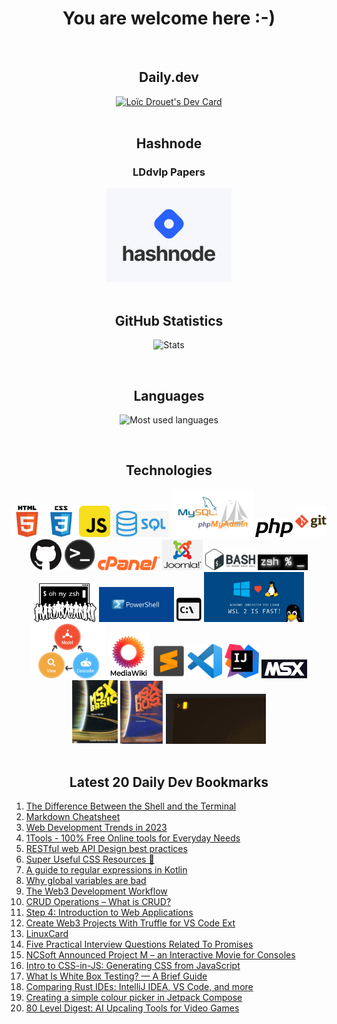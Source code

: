 <h1 align="center"> You are welcome here :-)</h1>

<br />

<div align="center">
    <h2>Daily.dev</h2>    
    <a href="https://app.daily.dev/LDdvlp">
        <img
            src="https://api.daily.dev/devcards/6a2db644d7b342d5924aa8a261fc3c97.png?r=d2h" width="400"
            alt="Loïc Drouet's Dev Card" 
        />
    </a>
</div>

<br />

<div align="center">
    <h2>Hashnode</h2>
    <h3>LDdvlp Papers</h3>
    <a href="https://lddvlp.hashnode.dev/">
        <img 
            src="/images/00-hashnode-logo.jfif" 
            width="200" alt="LDdvlp Papers" 
        />
    </a>
</div>

<br />

<div align="center">
    <h2>GitHub Statistics</h2>
    
![Stats](https://github-readme-stats.vercel.app/api?username=lddvlp&show_icons=true&theme=radical&count_private=true)

</div>

<br />

<div align="center">
    <h2>Languages</h2>

![Most used languages](https://github-readme-stats.vercel.app/api/top-langs/?username=lddvlp)

</div>

<br />

<div align="center">
    <h2>Technologies</h2>

<!-- Image #01    -->
<img alt="HTML5" width="50px" src="https://raw.githubusercontent.com/github/explore/80688e429a7d4ef2fca1e82350fe8e3517d3494d/topics/html/html.png" />

<!-- Image #02    -->
<img alt="CSS3" width="50px" src="https://raw.githubusercontent.com/github/explore/80688e429a7d4ef2fca1e82350fe8e3517d3494d/topics/css/css.png" />

<!-- Image #03    -->
<img alt="JavaScript" width="50px"   src="/images/03-javascript-logo.png" />

<!-- Image #04    -->
<img alt="SQL" width="90px" src="/images/04-sql-logo.jpg" />

<!-- Image #05    -->
<img alt="phpMyAdmin-MySQL" width="130px" src="/images/05-phpmyadmin-mysql-logo.png" />

<!-- Image #06    -->
<img alt="PHP" width="60px" src="/images/06-php-logo-alt.png" />

<!-- Image #07    -->
<img alt="Git" width="50px" src="https://raw.githubusercontent.com/github/explore/80688e429a7d4ef2fca1e82350fe8e3517d3494d/topics/git/git.png" />

<!-- Image #08    -->
<img alt="GitHub" width="50px" src="https://raw.githubusercontent.com/github/explore/78df643247d429f6cc873026c0622819ad797942/topics/github/github.png" />

<!-- Image #09    -->
<img alt="Shell" width="50px" src="https://raw.githubusercontent.com/github/explore/80688e429a7d4ef2fca1e82350fe8e3517d3494d/topics/terminal/terminal.png" />

<!-- Image #10    -->
<img alt="cPanel" width="100px" src="/images/10-cpanel-logo.png" />

<!-- Image #11    -->
<img alt="Joomla!" width="65px" src="/images/11-joomla-logo.png" />

<!-- Image #12    -->
<img alt="Bash" width="80px" src="/images/12-bash-logo.png" />

<!-- Image #13    -->
<img alt="Zsh" width="80px" src="/images/13-zsh-logo.gif" />

<!-- Image #14    -->
<img alt="Oh My Zsh" width="100px" src="/images/14-oh_my_zsh-logo.png" />

<!-- Image #15    -->
<img alt="PowerShell" width="120px" src="/images/15-powershell-logo.jpg" />

<!-- Image #16    -->
<img alt="cmd" width="40px" src="/images/16-cmd-logo.png" />

<!-- Image #17    -->
<img alt="WSL2" width="160px" src="/images/17-wsl2-logo.jpg" />

<!-- Image #18    -->
<img alt="MVC" width="120px" src="/images/18-mvc-logo.jpg" />

<!-- Image #19    -->
<img alt="MediaWiki" width="65px" src="/images/19-mediawiki-logo.png" />

<!-- Image #90    -->
<img alt="Sublime Text" width="55px" src="/images/90-sublime_text-logo.png" />

<!-- Image #91    -->
<img alt="VS Code" width="55px" src="/images/91-vs_code-logo.png" />

<!-- Image #92    -->
<img alt="IntelliJ IDEA" width="55px" src="/images/92-intellij_idea.png" />

<!-- Image #95   -->
<img alt="MSX" width="73px" src="/images/95-msx-logo.png" />

<!-- Image #96    -->
<img alt="MSX-BASIC" width="73px" src="/images/96-msx_ basic-logo.jfif" />

<!-- Image #97    -->
<img alt="MSX-DOS" width="69px" src="/images/97-msx_dos-logo.jpg" />

<!-- Image #99    -->
<img alt="Amber Terminal" width="160px" src="/images/98-amber_terminal.gif" />

</div>

<br />

<div align="center">
    <h2>Latest 20 Daily Dev Bookmarks</h2>
</div>

<!-- daily.dev BOOKMARKS:START -->
1. [The Difference Between the Shell and the Terminal](https://app.daily.dev/posts/B9ZN_WERU?utm_source=rss&utm_medium=bookmarks&utm_campaign=Yaq6rDv_C)
2. [Markdown Cheatsheet](https://app.daily.dev/posts/KEms16R_x?utm_source=rss&utm_medium=bookmarks&utm_campaign=Yaq6rDv_C)
3. [Web Development Trends in 2023](https://app.daily.dev/posts/WiTf4tY8P?utm_source=rss&utm_medium=bookmarks&utm_campaign=Yaq6rDv_C)
4. [1Tools - 100% Free Online tools for Everyday Needs](https://app.daily.dev/posts/17kiamJNT?utm_source=rss&utm_medium=bookmarks&utm_campaign=Yaq6rDv_C)
5. [RESTful web API Design best practices](https://app.daily.dev/posts/sbfMLLJ3w?utm_source=rss&utm_medium=bookmarks&utm_campaign=Yaq6rDv_C)
6. [Super Useful CSS Resources 🌈](https://app.daily.dev/posts/_2BztdGT6?utm_source=rss&utm_medium=bookmarks&utm_campaign=Yaq6rDv_C)
7. [A guide to regular expressions in Kotlin](https://app.daily.dev/posts/KFAkjKXm4?utm_source=rss&utm_medium=bookmarks&utm_campaign=Yaq6rDv_C)
8. [Why global variables are bad](https://app.daily.dev/posts/ELSztbuV2?utm_source=rss&utm_medium=bookmarks&utm_campaign=Yaq6rDv_C)
9. [The Web3 Development Workflow](https://app.daily.dev/posts/FkOvm5tvn?utm_source=rss&utm_medium=bookmarks&utm_campaign=Yaq6rDv_C)
10. [CRUD Operations – What is CRUD?](https://app.daily.dev/posts/92XjmDEC6?utm_source=rss&utm_medium=bookmarks&utm_campaign=Yaq6rDv_C)
11. [Step 4: Introduction to Web Applications](https://app.daily.dev/posts/_OfOhcLEo?utm_source=rss&utm_medium=bookmarks&utm_campaign=Yaq6rDv_C)
12. [Create Web3 Projects With Truffle for VS Code Ext](https://app.daily.dev/posts/HrX3oYmlM?utm_source=rss&utm_medium=bookmarks&utm_campaign=Yaq6rDv_C)
13. [LinuxCard](https://app.daily.dev/posts/MwobLAIWb?utm_source=rss&utm_medium=bookmarks&utm_campaign=Yaq6rDv_C)
14. [Five Practical Interview Questions Related To Promises](https://app.daily.dev/posts/PmolF8K76?utm_source=rss&utm_medium=bookmarks&utm_campaign=Yaq6rDv_C)
15. [NCSoft Announced Project M – an Interactive Movie for Consoles](https://app.daily.dev/posts/RN4pv_CJY?utm_source=rss&utm_medium=bookmarks&utm_campaign=Yaq6rDv_C)
16. [Intro to CSS-in-JS: Generating CSS from JavaScript](https://app.daily.dev/posts/pdbryABOW?utm_source=rss&utm_medium=bookmarks&utm_campaign=Yaq6rDv_C)
17. [What Is White Box Testing? — A Brief Guide](https://app.daily.dev/posts/GQyKTEFeI?utm_source=rss&utm_medium=bookmarks&utm_campaign=Yaq6rDv_C)
18. [Comparing Rust IDEs: IntelliJ IDEA, VS Code, and more](https://app.daily.dev/posts/9b8LUhF5O?utm_source=rss&utm_medium=bookmarks&utm_campaign=Yaq6rDv_C)
19. [Creating a simple colour picker in Jetpack Compose](https://app.daily.dev/posts/Riv2bH1gb?utm_source=rss&utm_medium=bookmarks&utm_campaign=Yaq6rDv_C)
20. [80 Level Digest: AI Upcaling Tools for Video Games](https://app.daily.dev/posts/z-fLnzIKD?utm_source=rss&utm_medium=bookmarks&utm_campaign=Yaq6rDv_C)

<!-- daily.dev BOOKMARKS:END -->
